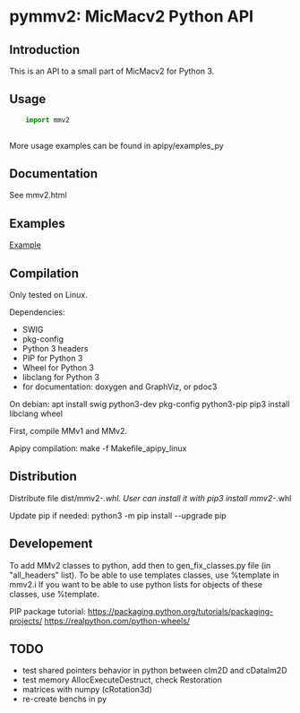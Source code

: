 pymmv2: MicMacv2 Python API
===========================

Introduction
------------

This is an API to a small part of MicMacv2 for Python 3.

Usage
-----

```python
    import mmv2
    
```

More usage examples can be found in apipy/examples_py


Documentation
-------------
See mmv2.html


Examples
--------

[Example](ex/ex1.py)


Compilation
-----------
Only tested on Linux.

Dependencies:
 - SWIG
 - pkg-config
 - Python 3 headers
 - PIP for Python 3
 - Wheel for Python 3
 - libclang for Python 3
 - for documentation: doxygen and GraphViz, or pdoc3

On debian:
    apt install swig python3-dev pkg-config python3-pip
    pip3 install libclang wheel

First, compile MMv1 and MMv2.

Apipy compilation:
    make -f Makefile_apipy_linux

Distribution
------------
Distribute file dist/mmv2-*.whl.
User can install it with
    pip3 install mmv2-*.whl

Update pip if needed:
    python3 -m pip install --upgrade pip

Developement
------------

To add MMv2 classes to python, add then to gen_fix_classes.py file (in "all_headers" list).
To be able to use templates classes, use %template in mmv2.i
If you want to be able to use python lists for objects of these classes, use %template.

PIP package tutorial: https://packaging.python.org/tutorials/packaging-projects/
https://realpython.com/python-wheels/

TODO
----
 - test shared pointers behavior in python between cIm2D and cDataIm2D
 - test memory AllocExecuteDestruct, check Restoration
 - matrices with numpy (cRotation3d)
 - re-create benchs in py

